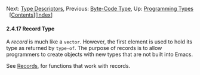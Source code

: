 

Next: [Type Descriptors](Type-Descriptors.html), Previous: [Byte-Code Type](Byte_002dCode-Type.html), Up: [Programming Types](Programming-Types.html)   \[[Contents](index.html#SEC_Contents "Table of contents")]\[[Index](Index.html "Index")]

#### 2.4.17 Record Type

A *record* is much like a `vector`. However, the first element is used to hold its type as returned by `type-of`. The purpose of records is to allow programmers to create objects with new types that are not built into Emacs.

See [Records](Records.html), for functions that work with records.

